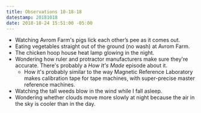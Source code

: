 ```yaml
---
title: Observations 10-18-18
datestamp: 20181018
date: 2018-10-24 15:51:00 -05:00
---
```


- Watching Avrom Farm's pigs lick each other’s pee as it comes out.
- Eating vegetables straight out of the ground (no wash) at Avrom Farm.
- The chicken hoop house heat lamp glowing in the night.
- Wondering how ruler and protractor manufacturers make sure they're accurate. There's probably a *How It's Made* episode about it.
	- How it's probably similar to the way Magnetic Reference Laboratory makes calibration tape for tape machines, with super-precise master reference machines.
- Watching the tall weeds blow in the wind while I fall asleep.
- Wondering whether clouds move more slowly at night because the air in the sky is cooler than in the day.

